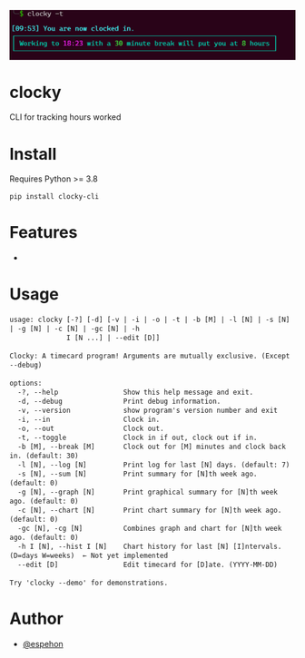 
<p align="center">
<a href="pip install clocky-cli">
<img align="center" src="https://raw.githubusercontent.com/espehon/clocky-cli/main/docs/images/firstClock.png"/>
</a>
</p>

# clocky
CLI for tracking hours worked


# Install
Requires Python >= 3.8
```
pip install clocky-cli
```


# Features
- 


# Usage
```
usage: clocky [-?] [-d] [-v | -i | -o | -t | -b [M] | -l [N] | -s [N] | -g [N] | -c [N] | -gc [N] | -h
              I [N ...] | --edit [D]]

Clocky: A timecard program! Arguments are mutually exclusive. (Except --debug)

options:
  -?, --help                Show this help message and exit.
  -d, --debug               Print debug information.
  -v, --version             show program's version number and exit
  -i, --in                  Clock in.
  -o, --out                 Clock out.
  -t, --toggle              Clock in if out, clock out if in.
  -b [M], --break [M]       Clock out for [M] minutes and clock back in. (default: 30)
  -l [N], --log [N]         Print log for last [N] days. (default: 7)
  -s [N], --sum [N]         Print summary for [N]th week ago. (default: 0)
  -g [N], --graph [N]       Print graphical summary for [N]th week ago. (default: 0)
  -c [N], --chart [N]       Print chart summary for [N]th week ago. (default: 0)
  -gc [N], -cg [N]          Combines graph and chart for [N]th week ago. (default: 0)
  -h I [N], --hist I [N]    Chart history for last [N] [I]ntervals. (D=days W=weeks)  ← Not yet implemented 
  --edit [D]                Edit timecard for [D]ate. (YYYY-MM-DD)

Try 'clocky --demo' for demonstrations.
```

# Author

- [@espehon](https://www.github.com/espehon)